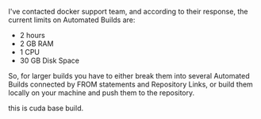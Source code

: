 I've contacted docker support team, and according to their response, the current limits on Automated Builds are:

- 2 hours
- 2 GB RAM
- 1 CPU
- 30 GB Disk Space

So, for larger builds you have to either break them into several Automated Builds connected by FROM statements and Repository Links, or build them locally on your machine and push them to the repository.

this is cuda base build.